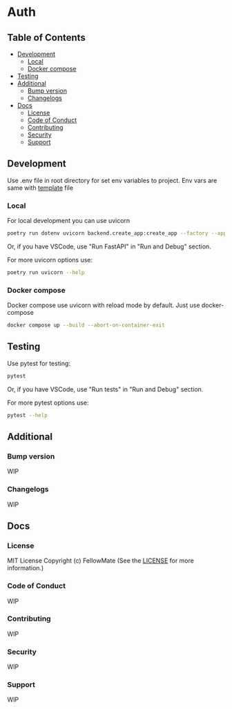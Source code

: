 # Auth

## Table of Contents

- [Development](#development)
  - [Local](#local)
  - [Docker compose](#docker-compose)
- [Testing](#testing)
- [Additional](#additional)
  - [Bump version](#bump-version)
  - [Changelogs](#changelogs)
- [Docs](#docs)
  - [License](#license)
  - [Code of Conduct](#code-of-conduct)
  - [Contributing](#contributing)
  - [Security](#security)
  - [Support](#support)

## Development

Use .env file in root directory for set env variables to project. Env vars are same with [template](../../.env.template) file

### Local

For local development you can use uvicorn

```sh
poetry run dotenv uvicorn backend.create_app:create_app --factory --app-dir src --port 8081 --reload
```

Or, if you have VSCode, use "Run FastAPI" in "Run and Debug" section.

For more uvicorn options use:

```sh
poetry run uvicorn --help
```

### Docker compose

Docker compose use uvicorn with reload mode by default. Just use docker-compose

```sh
docker compose up --build --abort-on-container-exit
```

## Testing

Use pytest for testing:

```sh
pytest
```

Or, if you have VSCode, use "Run tests" in "Run and Debug" section.

For more pytest options use:

```sh
pytest --help
```

## Additional

### Bump version

WIP

### Changelogs

WIP

## Docs

### License

MIT License
Copyright (c) FellowMate
(See the [LICENSE](/LICENSE) for more information.)

### Code of Conduct

WIP

### Contributing

WIP

### Security

WIP

### Support

WIP
